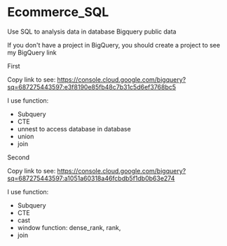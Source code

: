 # Ecommerce_SQL
Use SQL to analysis data in database Bigquery public data

If you don't have a project in BigQuery, you should create a project to see my BigQuery link

First

Copy link to see: https://console.cloud.google.com/bigquery?sq=687275443597:e3f8190e85fb48c7b31c5d6ef3768bc5

I use function:
  - Subquery
  - CTE
  - unnest to access database in database
  - union
  - join

Second

Copy link to see: https://console.cloud.google.com/bigquery?sq=687275443597:a1051a60318a46fcbdb5f1db0b63e274

I use function:
  - Subquery
  - CTE
  - cast
  - window function: dense_rank, rank,
  - join
